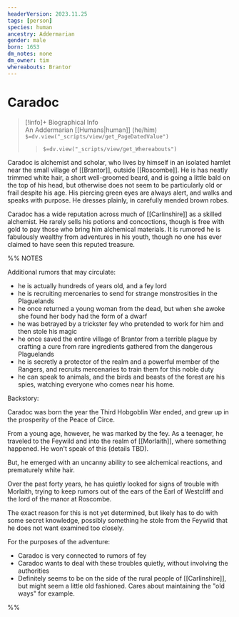 ```yaml
---
headerVersion: 2023.11.25
tags: [person]
species: human
ancestry: Addermarian
gender: male
born: 1653
dm_notes: none
dm_owner: tim
whereabouts: Brantor
---
```

# Caradoc
>[!info]+ Biographical Info  
> An Addermarian [[Humans|human]] (he/him)  
> `$=dv.view("_scripts/view/get_PageDatedValue")`  
>> `$=dv.view("_scripts/view/get_Whereabouts")`

Caradoc is alchemist and scholar, who lives by himself in an isolated hamlet near the small village of [[Brantor]], outside [[Roscombe]]. He is has neatly trimmed white hair, a short well-groomed beard, and is going a little bald on the top of his head, but otherwise does not seem to be particularly old or frail despite his age. His piercing green eyes are always alert, and walks and speaks with purpose. He dresses plainly, in carefully mended brown robes. 

Caradoc has a wide reputation across much of [[Carlinshire]] as a skilled alchemist. He rarely sells his potions and concoctions, though is free with gold to pay those who bring him alchemical materials. It is rumored he is fabulously wealthy from adventures in his youth, though no one has ever claimed to have seen this reputed treasure. 

%% NOTES

Additional rumors that may circulate:
- he is actually hundreds of years old, and a fey lord
- he is recruiting mercenaries to send for strange monstrosities in the Plaguelands
- he once returned a young woman from the dead, but when she awoke she found her body had the form of a dwarf
- he was betrayed by a trickster fey who pretended to work for him and then stole his magic
- he once saved the entire village of Brantor from a terrible plague by crafting a cure from rare ingredients gathered from the dangerous Plaguelands
- he is secretly a protector of the realm and a powerful member of the Rangers, and recruits mercenaries to train them for this noble duty
- he can speak to animals, and the birds and beasts of the forest are his spies, watching everyone who comes near his home.

Backstory:

Caradoc was born the year the Third Hobgoblin War ended, and grew up in the prosperity of the Peace of Circe. 

From a young age, however, he was marked by the fey. As a teenager, he traveled to the Feywild and into the realm of [[Morlaith]], where something happened. He won't speak of this (details TBD). 

But, he emerged with an uncanny ability to see alchemical reactions, and prematurely white hair. 

Over the past forty years, he has quietly looked for signs of trouble with Morlaith, trying to keep rumors out of the ears of the Earl of Westcliff and the lord of the manor at Roscombe. 

The exact reason for this is not yet determined, but likely has to do with some secret knowledge, possibly something he stole from the Feywild that he does not want examined too closely. 

For the purposes of the adventure:
- Caradoc is very connected to rumors of fey
- Caradoc wants to deal with these troubles quietly, without involving the authorities
- Definitely seems to be on the side of the rural people of [[Carlinshire]], but might seem a little old fashioned. Cares about maintaining the "old ways" for example. 

%%


